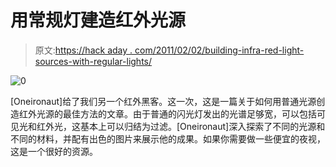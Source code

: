 # 用常规灯建造红外光源

> 原文:[https://hack aday . com/2011/02/02/building-infra-red-light-sources-with-regular-lights/](https://hackaday.com/2011/02/02/building-infra-red-light-sources-with-regular-lights/)

![](../Images/cf97aea2b5d87238911af1af150ca8d5.png "0")

[Oneironaut]给了我们另一个红外黑客。这一次，这是一篇关于如何用普通光源创造红外光源的最佳方法的文章。由于普通的闪光灯发出的光谱足够宽，可以包括可见光和红外光，这基本上可以归结为过滤。[Oneironaut]深入探索了不同的光源和不同的材料，并配有出色的图片来展示他的成果。如果你需要做一些便宜的夜视，这是一个很好的资源。